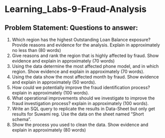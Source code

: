# Learning_Labs-9-Fraud-Analysis

## Problem Statement: Questions to answer:
1) Which region has the highest Outstanding Loan Balance exposure? Provide reasons and evidence for
the analysis. Explain in approximately no less than (80 words)
2) Give reasons and rank the region that is highly affected by fraud. Show evidence and explain in
approximately (70 words)
3) Using the data determine the most affected phone model, and in which region. Show evidence and
explain in approximately (70 words).
4) Using the data show the most affected month by fraud. Show evidence and explain in approximately
(50 words).
5) How could we potentially improve the fraud identification process? explain in approximately (100
words).
6) What operational improvements should we investigate to improve the fraud investigation process?
explain in approximately (100 words).
7) Write an SQL query to replicate the results in Data-Sheet but only get results for Suwami reg. Use
the data on the sheet named “Short schema”.
8) Show the process you used to clean the data. Show evidence and explain in approximately (80 words)
